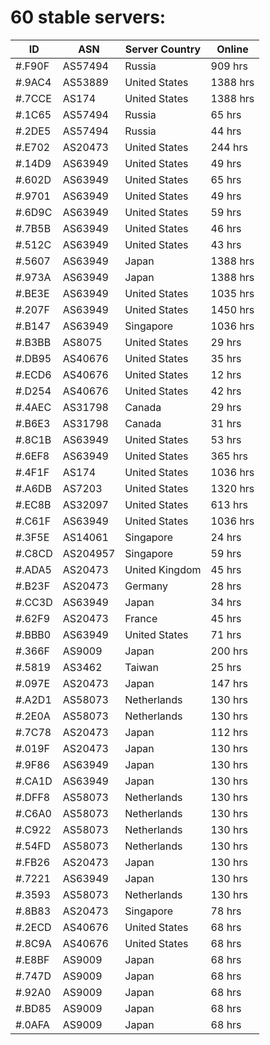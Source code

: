 # 60 stable servers:

| ID | ASN | Server Country | Online |
| ------ | ------ | ------ | ------ |
| #.F90F | AS57494 | Russia | 909 hrs |
| #.9AC4 | AS53889 | United States | 1388 hrs |
| #.7CCE | AS174 | United States | 1388 hrs |
| #.1C65 | AS57494 | Russia | 65 hrs |
| #.2DE5 | AS57494 | Russia | 44 hrs |
| #.E702 | AS20473 | United States | 244 hrs |
| #.14D9 | AS63949 | United States | 49 hrs |
| #.602D | AS63949 | United States | 65 hrs |
| #.9701 | AS63949 | United States | 49 hrs |
| #.6D9C | AS63949 | United States | 59 hrs |
| #.7B5B | AS63949 | United States | 46 hrs |
| #.512C | AS63949 | United States | 43 hrs |
| #.5607 | AS63949 | Japan | 1388 hrs |
| #.973A | AS63949 | Japan | 1388 hrs |
| #.BE3E | AS63949 | United States | 1035 hrs |
| #.207F | AS63949 | United States | 1450 hrs |
| #.B147 | AS63949 | Singapore | 1036 hrs |
| #.B3BB | AS8075 | United States | 29 hrs |
| #.DB95 | AS40676 | United States | 35 hrs |
| #.ECD6 | AS40676 | United States | 12 hrs |
| #.D254 | AS40676 | United States | 42 hrs |
| #.4AEC | AS31798 | Canada | 29 hrs |
| #.B6E3 | AS31798 | Canada | 31 hrs |
| #.8C1B | AS63949 | United States | 53 hrs |
| #.6EF8 | AS63949 | United States | 365 hrs |
| #.4F1F | AS174 | United States | 1036 hrs |
| #.A6DB | AS7203 | United States | 1320 hrs |
| #.EC8B | AS32097 | United States | 613 hrs |
| #.C61F | AS63949 | United States | 1036 hrs |
| #.3F5E | AS14061 | Singapore | 24 hrs |
| #.C8CD | AS204957 | Singapore | 59 hrs |
| #.ADA5 | AS20473 | United Kingdom | 45 hrs |
| #.B23F | AS20473 | Germany | 28 hrs |
| #.CC3D | AS63949 | Japan | 34 hrs |
| #.62F9 | AS20473 | France | 45 hrs |
| #.BBB0 | AS63949 | United States | 71 hrs |
| #.366F | AS9009 | Japan | 200 hrs |
| #.5819 | AS3462 | Taiwan | 25 hrs |
| #.097E | AS20473 | Japan | 147 hrs |
| #.A2D1 | AS58073 | Netherlands | 130 hrs |
| #.2E0A | AS58073 | Netherlands | 130 hrs |
| #.7C78 | AS20473 | Japan | 112 hrs |
| #.019F | AS20473 | Japan | 130 hrs |
| #.9F86 | AS63949 | Japan | 130 hrs |
| #.CA1D | AS63949 | Japan | 130 hrs |
| #.DFF8 | AS58073 | Netherlands | 130 hrs |
| #.C6A0 | AS58073 | Netherlands | 130 hrs |
| #.C922 | AS58073 | Netherlands | 130 hrs |
| #.54FD | AS58073 | Netherlands | 130 hrs |
| #.FB26 | AS20473 | Japan | 130 hrs |
| #.7221 | AS63949 | Japan | 130 hrs |
| #.3593 | AS58073 | Netherlands | 130 hrs |
| #.8B83 | AS20473 | Singapore | 78 hrs |
| #.2ECD | AS40676 | United States | 68 hrs |
| #.8C9A | AS40676 | United States | 68 hrs |
| #.E8BF | AS9009 | Japan | 68 hrs |
| #.747D | AS9009 | Japan | 68 hrs |
| #.92A0 | AS9009 | Japan | 68 hrs |
| #.BD85 | AS9009 | Japan | 68 hrs |
| #.0AFA | AS9009 | Japan | 68 hrs |

